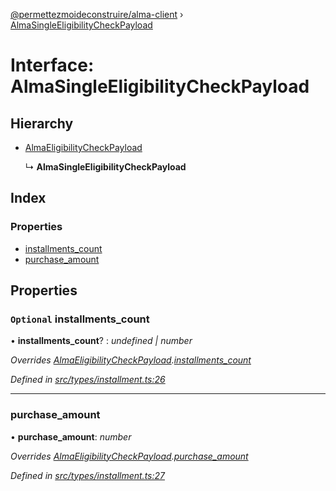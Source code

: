 [@permettezmoideconstruire/alma-client](../globals.md) › [AlmaSingleEligibilityCheckPayload](almasingleeligibilitycheckpayload.md)

# Interface: AlmaSingleEligibilityCheckPayload

## Hierarchy

* [AlmaEligibilityCheckPayload](almaeligibilitycheckpayload.md)

  ↳ **AlmaSingleEligibilityCheckPayload**

## Index

### Properties

* [installments_count](almasingleeligibilitycheckpayload.md#optional-installments_count)
* [purchase_amount](almasingleeligibilitycheckpayload.md#purchase_amount)

## Properties

### `Optional` installments_count

• **installments_count**? : *undefined | number*

*Overrides [AlmaEligibilityCheckPayload](almaeligibilitycheckpayload.md).[installments_count](almaeligibilitycheckpayload.md#optional-installments_count)*

*Defined in [src/types/installment.ts:26](https://github.com/permettez-moi-de-construire/alma-client/blob/b80dcbf/src/types/installment.ts#L26)*

___

###  purchase_amount

• **purchase_amount**: *number*

*Overrides [AlmaEligibilityCheckPayload](almaeligibilitycheckpayload.md).[purchase_amount](almaeligibilitycheckpayload.md#purchase_amount)*

*Defined in [src/types/installment.ts:27](https://github.com/permettez-moi-de-construire/alma-client/blob/b80dcbf/src/types/installment.ts#L27)*
